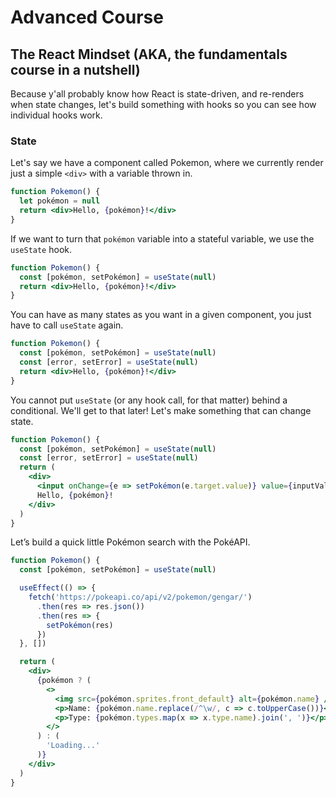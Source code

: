# Advanced Course

## The React Mindset (AKA, the fundamentals course in a nutshell)

Because y'all probably know how React is state-driven, and re-renders when state changes,
let's build something with hooks so you can see how individual hooks work.

### State

Let's say we have a component called Pokemon, where we currently render just a simple
`<div>` with a variable thrown in.

```jsx
function Pokemon() {
  let pokémon = null
  return <div>Hello, {pokémon}!</div>
}
```

If we want to turn that `pokémon` variable into a stateful variable, we use the `useState` hook.

```jsx
function Pokemon() {
  const [pokémon, setPokémon] = useState(null)
  return <div>Hello, {pokémon}!</div>
}
```

You can have as many states as you want in a given component, you just have to call `useState` again.

```jsx
function Pokemon() {
  const [pokémon, setPokémon] = useState(null)
  const [error, setError] = useState(null)
  return <div>Hello, {pokémon}!</div>
}
```

You cannot put `useState` (or any hook call, for that matter) behind a conditional. We'll get to that later!
Let's make something that can change state.

```jsx
function Pokemon() {
  const [pokémon, setPokémon] = useState(null)
  const [error, setError] = useState(null)
  return (
    <div>
      <input onChange={e => setPokémon(e.target.value)} value={inputValue} type="text" />
      Hello, {pokémon}!
    </div>
  )
}
```

Let’s build a quick little Pokémon search with the PokéAPI.

```jsx
function Pokemon() {
  const [pokémon, setPokémon] = useState(null)

  useEffect(() => {
    fetch('https://pokeapi.co/api/v2/pokemon/gengar/')
      .then(res => res.json())
      .then(res => {
        setPokémon(res)
      })
  }, [])

  return (
    <div>
      {pokémon ? (
        <>
          <img src={pokémon.sprites.front_default} alt={pokémon.name} />
          <p>Name: {pokémon.name.replace(/^\w/, c => c.toUpperCase())}</p>
          <p>Type: {pokémon.types.map(x => x.type.name).join(', ')}</p>
        </>
      ) : (
        'Loading...'
      )}
    </div>
  )
}
```
